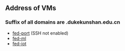 ## Address of VMs
### Suffix of all domains are **.dukekunshan.edu.cn**
- [fed-port](fed-port.dukekunshan.edu.cn) (SSH not enabled)
- [fed-ml](fed-ml.dukekunshan.edu.cn)
- [fed-iot](fed-iot.dukekunshan.edu.cn)
